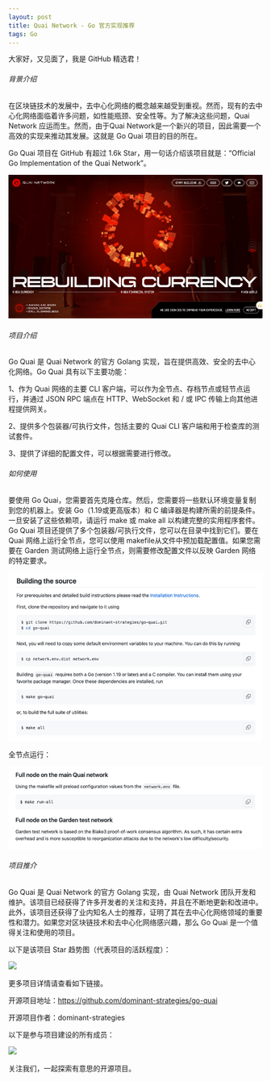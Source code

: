```yaml
---
layout: post
title: Quai Network - Go 官方实现推荐
tags: Go
---
```


大家好，又见面了，我是 GitHub 精选君！

###### 背景介绍

在区块链技术的发展中，去中心化网络的概念越来越受到重视。然而，现有的去中心化网络面临着许多问题，如性能瓶颈、安全性等。为了解决这些问题，Quai Network 应运而生。然而，由于Quai Network是一个新兴的项目，因此需要一个高效的实现来推动其发展。这就是 Go Quai 项目的目的所在。

Go Quai 项目在 GitHub 有超过 1.6k Star，用一句话介绍该项目就是：“Official Go Implementation of the Quai Network”。

![](https://raw.githubusercontent.com/ZhuPeng/pic/master/images/compress_image-20230826200030412.png)

###### 项目介绍

 Go Quai 是 Quai Network 的官方 Golang 实现，旨在提供高效、安全的去中心化网络。Go Quai 具有以下主要功能：

 1、作为 Quai 网络的主要 CLI 客户端，可以作为全节点、存档节点或轻节点运行，并通过 JSON RPC 端点在 HTTP、WebSocket 和 / 或 IPC 传输上向其他进程提供网关。

2、提供多个包装器/可执行文件，包括主要的 Quai CLI 客户端和用于检查库的测试套件。 

3、提供了详细的配置文件，可以根据需要进行修改。

###### 如何使用

要使用 Go Quai，您需要首先克隆仓库。然后，您需要将一些默认环境变量复制到您的机器上。安装 Go（1.19或更高版本）和 C 编译器是构建所需的前提条件。一旦安装了这些依赖项，请运行 make 或 make all 以构建完整的实用程序套件。Go Quai 项目还提供了多个包装器/可执行文件，您可以在目录中找到它们。要在 Quai 网络上运行全节点，您可以使用 makefile从文件中预加载配置值。如果您需要在 Garden 测试网络上运行全节点，则需要修改配置文件以反映 Garden 网络的特定要求。

![](https://raw.githubusercontent.com/ZhuPeng/pic/master/images/compress_image-20230826200256621.png)

全节点运行：

![](https://raw.githubusercontent.com/ZhuPeng/pic/master/images/compress_image-20230826200322449.png)

###### 项目推介

Go Quai 是 Quai Network 的官方 Golang 实现，由 Quai Network 团队开发和维护。该项目已经获得了许多开发者的关注和支持，并且在不断地更新和改进中。此外，该项目还获得了业内知名人士的推荐，证明了其在去中心化网络领域的重要性和潜力。如果您对区块链技术和去中心化网络感兴趣，那么 Go Quai 是一个值得关注和使用的项目。


以下是该项目 Star 趋势图（代表项目的活跃程度）：

![](https://api.star-history.com/svg?repos=dominant-strategies/go-quai&type=Timeline)

更多项目详情请查看如下链接。

开源项目地址：https://github.com/dominant-strategies/go-quai 

开源项目作者：dominant-strategies

以下是参与项目建设的所有成员：

![](https://contrib.rocks/image?repo=dominant-strategies/go-quai)

关注我们，一起探索有意思的开源项目。

